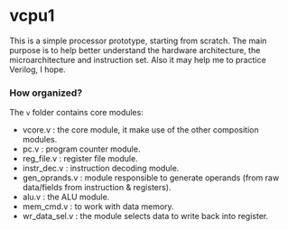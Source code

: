 # vcpu1
This is a simple processor prototype, starting from scratch.
The main purpose is to help better understand the hardware architecture, the microarchitecture and instruction set.
Also it may help me to practice Verilog, I hope.

### How organized?

The `v` folder contains core modules:

- vcore.v : the core module, it make use of the other composition modules.
- pc.v : program counter module.
- reg_file.v : register file module.
- instr_dec.v : instruction decoding module.
- gen_oprands.v : module responsible to generate operands (from raw data/fields from instruction & registers).
- alu.v : the ALU module.
- mem_cmd.v : to work with data memory.
- wr_data_sel.v : the module selects data to write back into register.
